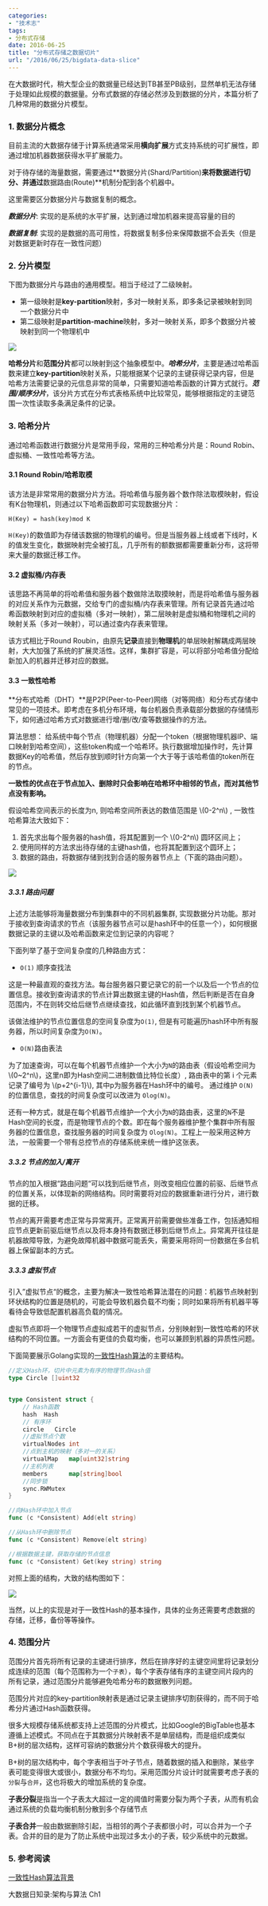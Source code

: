 ```yaml
---
categories:
- "技术志"
tags:
- 分布式存储
date: 2016-06-25
title: "分布式存储之数据切片"
url: "/2016/06/25/bigdata-data-slice"
---
```


在大数据时代，稍大型企业的数据量已经达到TB甚至PB级别，显然单机无法存储于处理如此规模的数据量。分布式数据的存储必然涉及到数据的分片，本篇分析了几种常用的数据分片模型。

<!--more-->

### 1. 数据分片概念

目前主流的大数据存储于计算系统通常采用**横向扩展**方式支持系统的可扩展性，即通过增加机器数据获得水平扩展能力。

对于待存储的海量数据，需要通过**数据分片(Shard/Partition)**来将数据进行切分、并通过**数据路由(Route)**机制分配到各个机器中。

这里需要区分数据分片与数据复制的概念。

***数据分片***: 实现的是系统的水平扩展，达到通过增加机器来提高容量的目的

***数据复制***: 实现的是数据的高可用性，将数据复制多份来保障数据不会丢失（但是对数据更新时存在一致性问题）

### 2. 分片模型

下图为数据分片与路由的通用模型。相当于经过了二级映射。

* 第一级映射是**key-partition**映射，多对一映射关系，即多条记录被映射到同一个数据分片中
* 第二级映射是**partition-machine**映射，多对一映射关系，即多个数据分片被映射到同一个物理机中

![](http://7xt5nc.com1.z0.glb.clouddn.com/pic/2016/2016-06-25-bigdata-data-slice-1.png)

**哈希分片**和**范围分片**都可以映射到这个抽象模型中。***哈希分片***，主要是通过哈希函数来建立**key-partition**映射关系，只能根据某个记录的主键获得记录内容，但是哈希方法需要记录的元信息非常的简单，只需要知道哈希函数的计算方式就行。***范围/顺序分片***，该分片方式在分布式表格系统中比较常见，能够根据指定的主键范围一次性读取多条满足条件的记录。

### 3. 哈希分片

通过哈希函数进行数据分片是常用手段，常用的三种哈希分片是：Round Robin、虚拟桶、一致性哈希等方法。

#### 3.1 Round Robin/哈希取模
该方法是非常常用的数据分片方法。将哈希值与服务器个数作除法取模映射，假设有K台物理机，则通过以下哈希函数即可实现数据分片：
	
	H(Key) = hash(key)mod K

`H(Key)`的数值即为存储该数据的物理机的编号。但是当服务器上线或者下线时，K的值发生变化，数据映射完全被打乱，几乎所有的额数据都需要重新分布，这将带来大量的数据迁移工作。

#### 3.2 虚拟桶/内存表
该思路不再简单的将哈希值和服务器个数做除法取摸映射，而是将哈希值与服务器的对应关系作为元数据，交给专门的虚拟桶/内存表来管理。所有记录首先通过哈希函数映射到对应的虚拟桶（多对一映射），第二层映射是虚拟桶和物理机之间的映射关系（多对一映射），可以通过查内存表来管理。

该方式相比于Round Roubin，由原先**记录**直接到**物理机**的单层映射解耦成两层映射，大大加强了系统的扩展灵活性。这样，集群扩容是，可以将部分哈希值分配给新加入的机器并迁移对应的数据。

#### 3.3 一致性哈希

**分布式哈希（DHT）**是P2P(Peer-to-Peer)网络（对等网络）和分布式存储中常见的一项技术。即考虑在多机分布环境，每台机器负责承载部分数据的存储情形下，如何通过哈希方式对数据进行增/删/改/查等数据操作的方法。

算法思想： 给系统中每个节点（物理机器）分配一个token（根据物理机器IP、端口映射到哈希空间），这些token构成一个哈希环。执行数据增加操作时，先计算数据Key的哈希值，然后存放到顺时针方向第一个大于等于该哈希值的token所在的节点。

**一致性的优点在于节点加入、删除时只会影响在哈希环中相邻的节点，而对其他节点没有影响。**

假设哈希空间表示的长度为n, 则哈希空间所表达的数值范围是 \\(0-2^n\\) , 一致性哈希算法大致如下：

1. 首先求出每个服务器的hash值，将其配置到一个 \\(0-2^n\\) 圆环区间上；
2. 使用同样的方法求出待存储的主键hash值，也将其配置到这个圆环上；
3. 数据的路由，将数据存储到找到合适的服务器节点上（下面的路由问题）。

![](http://7xt5nc.com1.z0.glb.clouddn.com/pic/2016/2016-06-25-bigdata-data-slice-2.png)

##### 3.3.1 路由问题

上述方法能够将海量数据分布到集群中的不同机器集群, 实现数据分片功能。那对于接收到查询请求的节点（该服务器节点可以是hash环中的任意一个），如何根据数据记录的主键以及哈希函数来定位到记录的内容呢？

下面列举了基于空间复杂度的几种路由方式：

* `O(1)` 顺序查找法

这是一种最直观的查找方法。每台服务器只要记录它的前一个以及后一个节点的位置信息。接收到查询请求的节点计算出数据主键的Hash值，然后判断是否在自身范围内，不在则转交给后继节点继续查找，如此循环直到找到某个机器节点。

该做法维护的节点位置信息的空间复杂度为`O(1)`, 但是有可能遍历hash环中所有服务器，所以时间复杂度为`O(N)`。

* `O(N)`路由表法

为了加速查询，可以在每个机器节点维护一个大小为`N`的路由表（假设哈希空间为 \\(0~2^n\\)，这里n即为Hash空间二进制数值比特位长度）, 路由表中的第 i 个元素记录了编号为  \\(p+2^{i-1}\\), 其中p为服务器在Hash环中的编号。 通过维护  `O(N)` 的位置信息，查找的时间复杂度可以改进为 `Olog(N)`。

还有一种方式，就是在每个机器节点维护一个大小为`N`的路由表，这里的`N`不是Hash空间的长度，而是物理节点的个数。即在每个服务器维护整个集群中所有服务器的位置信息，查找服务器的时间复杂度为 `Olog(N)`。工程上一般采用这种方法，一般需要一个带有总控节点的存储系统来统一维护这张表。

##### 3.3.2 节点的加入/离开

节点的加入根据“路由问题“可以找到后继节点，则改变相应位置的前驱、后继节点的位置关系，以体现新的网络结构。同时需要将对应的数据重新进行分片，进行数据的迁移。

节点的离开需要考虑正常与异常离开。正常离开前需要做些准备工作，包括通知相应节点更新前驱后继节点以及将本身持有数据迁移到后继节点上。异常离开往往是机器故障导致，为避免故障机器中数据可能丢失，需要采用将同一份数据在多台机器上保留副本的方式。

##### 3.3.3 虚拟节点

引入”虚拟节点“的概念，主要为解决一致性哈希算法潜在的问题：机器节点映射到环状结构的位置是随机的，可能会导致机器负载不均衡；同时如果将所有机器平等看待会导致低配置机器高负载的情况。

虚拟节点即将一个物理节点虚拟成若干的虚拟节点，分别映射到一致性哈希的环状结构的不同位置。一方面会有更佳的负载均衡，也可以兼顾到机器的异质性问题。

下面简要展示Golang实现的[一致性Hash算法](https://github.com/stathat/consistent)的主要结构。

~~~go
//定义Hash环，切片中元素为有序的物理节点Hash值
type Circle []uint32


type Consistent struct {
	// Hash函数
    hash  Hash  		
    // 有序环
    circle   Circle 
    //虚拟节点个数
    virtualNodes int
    //点到主机的映射（多对一的关系）
    virtualMap   map[uint32]string
    //主机列表
    members      map[string]bool
    //同步锁
    sync.RWMutex
}

//向Hash环中加入节点
func (c *Consistent) Add(elt string) 

//从Hash环中删除节点
func (c *Consistent) Remove(elt string) 

//根据数据主键，获取存储的节点信息
func (c *Consistent) Get(key string) string
~~~

对照上面的结构，大致的结构图如下：

![](http://7xt5nc.com1.z0.glb.clouddn.com/pic/2016/2016-06-25-bigdata-data-slice-3.png)

当然，以上的实现是对于一致性Hash的基本操作，具体的业务还需要考虑数据的存储，迁移，备份等等操作。

### 4. 范围分片

范围分片首先将所有记录的主键进行排序，然后在排序好的主键空间里将记录划分成连续的范围（每个范围称为一个`子表`），每个字表存储有序的主键空间片段内的所有记录，通过范围分片能够避免哈希分布的数据散列问题。

范围分片对应的key-partition映射表是通过记录主键排序切割获得的，而不同于哈希分片通过Hash函数获得。

很多大规模存储系统都支持上述范围的分片模式，比如Google的BigTable也基本遵循上述模式。不同点在于其数据分片映射表不是单层结构，而是组织成类似B+树的层次结构，这样可容纳的数据分片个数获得极大的提升。


B+树的层次结构中，每个字表相当于叶子节点，随着数据的插入和删除，某些字表可能变得很大或很小，数据分布不均匀。采用范围分片设计时就需要考虑子表的`分裂`与`合并`，这也将极大的增加系统的复杂度。

**子表分裂**是指当一个子表太大超过一定的阈值时需要分裂为两个子表，从而有机会通过系统的负载均衡机制分散到多个存储节点

**子表合并**一般由数据删除引起，当相邻的两个子表都很小时，可以合并为一个子表。合并的目的是为了防止系统中出现过多太小的子表，较少系统中的元数据。



### 5. 参考阅读

[一致性Hash算法背景](http://www.cnblogs.com/haippy/archive/2011/12/10/2282943.html)

大数据日知录:架构与算法 Ch1 














